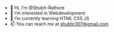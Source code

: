 - 👋 Hi, I’m @Shubh-Rathore
- 👀 I’m interested in Webdevelopment 
- 🌱 I’m currently learning HTML CSS JS
- 📫 You can reach me at shubhr307@gmail.com 

<!---
Shubh-Rathore/Shubh-Rathore is a ✨ special ✨ repository because its `README.md` (this file) appears on your GitHub profile.
You can click the Preview link to take a look at your changes.
--->
